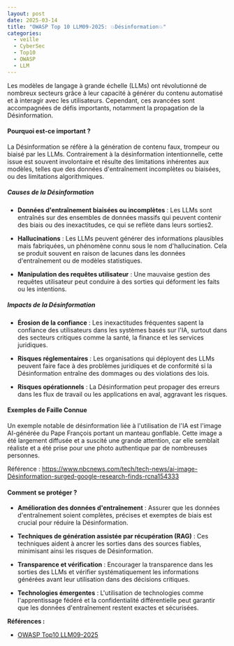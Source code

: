 ```yaml
---
layout: post
date: 2025-03-14
title: "OWASP Top 10 LLM09-2025: 💥Désinformation💥"
categories:
  - veille
  - CyberSec
  - Top10
  - OWASP
  - LLM
---
```



Les modèles de langage à grande échelle (LLMs) ont révolutionné de nombreux secteurs grâce à leur capacité à générer du
contenu automatisé et à interagir avec les utilisateurs. Cependant, ces avancées sont accompagnées de défis importants,
notamment la propagation de la Désinformation.

#### Pourquoi est-ce important ?

La Désinformation se réfère à la génération de contenu faux, trompeur ou biaisé par les LLMs. Contrairement à la
désinformation intentionnelle, cette issue est souvent involontaire et résulte des limitations inhérentes aux modèles,
telles que des données d'entraînement incomplètes ou biaisées, ou des limitations algorithmiques.


##### Causes de la Désinformation

- **Données d'entraînement biaisées ou incomplètes** : Les LLMs sont entraînés sur des ensembles de données massifs qui
		peuvent contenir des biais ou des inexactitudes, ce qui se reflète dans leurs sorties2.

- **Hallucinations** : Les LLMs peuvent générer des informations plausibles mais fabriquées, un phénomène connu sous le nom
    d'hallucination. Cela se produit souvent en raison de lacunes dans les données d'entraînement ou de modèles
    statistiques.

- **Manipulation des requêtes utilisateur** : Une mauvaise gestion des requêtes utilisateur peut conduire à des sorties qui
    déforment les faits ou les intentions.

##### Impacts de la Désinformation

- **Érosion de la confiance** : Les inexactitudes fréquentes sapent la confiance des utilisateurs dans les systèmes basés sur l'IA, 
    surtout dans des secteurs critiques comme la santé, la finance et les services juridiques.

- **Risques réglementaires** : Les organisations qui déployent des LLMs peuvent faire face à des problèmes juridiques et
    de conformité si la Désinformation entraîne des dommages ou des violations des lois.

- **Risques opérationnels** : La Désinformation peut propager des erreurs dans les flux de travail ou les applications 
    en aval, aggravant les risques.

#### Exemples de Faille Connue

Un exemple notable de désinformation liée à l'utilisation de l'IA est l'image AI-générée du Pape François portant un
manteau gonflable. Cette image a été largement diffusée et a suscité une grande attention, car elle semblait réaliste et
a été prise pour une photo authentique par de nombreuses personnes.

Référence : https://www.nbcnews.com/tech/tech-news/ai-image-Désinformation-surged-google-research-finds-rcna154333

#### Comment se protéger ?

- **Amélioration des données d'entraînement** : Assurer que les données d'entraînement soient complètes, précises et 
	exemptes de biais est crucial pour réduire la Désinformation.

- **Techniques de génération assistée par récupération (RAG)** : Ces techniques aident à ancrer les sorties dans des 
	sources fiables, minimisant ainsi les risques de Désinformation.

- **Transparence et vérification** : Encourager la transparence dans les sorties des LLMs et vérifier systématiquement les
	informations générées avant leur utilisation dans des décisions critiques.

- **Technologies émergentes** : L'utilisation de technologies comme l'apprentissage fédéré et la confidentialité
	différentielle peut garantir que les données d'entraînement restent exactes et sécurisées.

**Références :**
- [OWASP Top10 LLM09-2025](https://genai.owasp.org/llmrisk/llm092025-misinformation/)